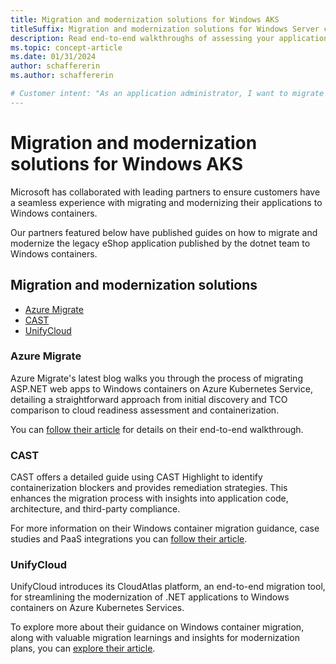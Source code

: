 ```yaml
---
title: Migration and modernization solutions for Windows AKS
titleSuffix: Migration and modernization solutions for Windows Server containers on AKS
description: Read end-to-end walkthroughs of assessing your applications to find containerization and PaaS blockers.
ms.topic: concept-article
ms.date: 01/31/2024
author: schaffererin
ms.author: schaffererin

# Customer intent: "As an application administrator, I want to migrate and modernize legacy applications to Windows containers on Kubernetes, so that I can leverage cloud-native benefits and improve our deployment efficiency."
---
```


# Migration and modernization solutions for Windows AKS 

Microsoft has collaborated with leading partners to ensure customers have a seamless experience with  migrating and modernizing their applications to Windows containers.  

Our partners featured below have published guides on how to migrate and modernize the legacy eShop application published by the dotnet team to Windows containers.  

## Migration and modernization solutions

- [Azure Migrate](#azure-migrate)
- [CAST](#cast)
- [UnifyCloud](#unifycloud)

### Azure Migrate 

Azure Migrate's latest blog walks you through the process of migrating ASP.NET web apps to Windows containers on Azure Kubernetes Service, detailing a straightforward approach from initial discovery and TCO comparison to cloud readiness assessment and containerization.  

You can [follow their article](https://techcommunity.microsoft.com/t5/containers/azure-migrate-modernizing-your-net-apps-to-windows-containers-on/ba-p/4037551) for details on their end-to-end walkthrough.  

### CAST

CAST offers a detailed guide using CAST Highlight to identify containerization blockers and provides remediation strategies. This enhances the migration process with insights into application code, architecture, and third-party compliance.  

For more information on their Windows container migration guidance, case studies and PaaS integrations you can [follow their article](https://techcommunity.microsoft.com/t5/containers/cast-modernizing-your-net-apps-to-windows-containers-on-azure/ba-p/4037740). 

### UnifyCloud

UnifyCloud introduces its CloudAtlas platform, an end-to-end migration tool, for streamlining the modernization of .NET applications to Windows containers on Azure Kubernetes Services.

To explore more about their guidance on Windows container migration, along with valuable migration learnings and insights for modernization plans, you can [explore their article](https://techcommunity.microsoft.com/t5/containers/unifycloud-modernizing-your-net-apps-to-windows-containers-on/ba-p/4037872). 
